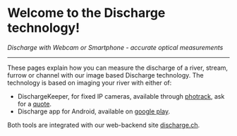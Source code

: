 # Welcome to the Discharge technology!
_Discharge with Webcam or Smartphone - accurate optical measurements_
______

These pages explain how you can measure the discharge of a river, stream, furrow or channel with our image based Discharge technology. The technology is based on imaging your river with either of:
* DischargeKeeper, for fixed IP cameras, available through [photrack](http://www.photrack.ch), ask for a [quote](mailto:info@photrack.ch).
* Discharge app for Android, available on [google play](https://play.google.com/store/apps).
  
Both tools are integrated with our web-backend site [discharge.ch](http://staging.discharge.ch).






